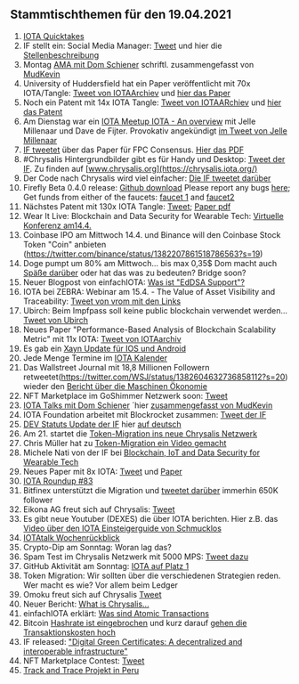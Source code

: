 ## Stammtischthemen für den 19.04.2021

1. [IOTA Quicktakes](https://www.youtube.com/watch?v=uAjreHuMa_Q)
2. IF stellt ein: Social Media Manager: [Tweet](https://twitter.com/iota/status/1381864791870992386?s=20) und hier die [Stellenbeschreibung](https://iota.bamboohr.com/jobs/view.php?id=133&source=bamboohr)
3. Montag [AMA mit Dom Schiener](https://www.youtube.com/watch?v=s3pykrpmEy8) schriftl. zusammengefasst von [MudKevin](https://twitter.com/MudKevin/status/1381742670725312515?s=20)
4. University of Huddersfield hat ein Paper veröffentlicht mit 70x IOTA/Tangle: [Tweet von IOTAArchiev](https://twitter.com/_iotaarchive/status/1381553933089394688?s=20) und [hier das Paper](https://pure.hud.ac.uk/ws/portalfiles/portal/19558445/Enabling_Distributed_Intelligence_in_the_Internet_of_Things_with_IOTA_and_Mobile_Agents.pdf)
5. Noch ein Patent mit 14x IOTA Tangle: [Tweet von IOTAARchiev](https://twitter.com/_iotaarchive/status/1381855419639992320?s=20) und [hier das Patent](https://worldwide.espacenet.com/patent/search?q=pn%3DJP2021034882A)
6. Am Dienstag war ein [IOTA Meetup IOTA - An overview](https://youtu.be/jQ0vcx0q030?t=720) mit Jelle Millenaar und Dave de Fijter. Provokativ angekündigt [im Tweet von Jelle Millenaar](https://twitter.com/JelleFm/status/1381995312399679494?s=20)
7. [IF tweetet](https://twitter.com/iota/status/1381927313575673858?s=20) über das Paper für FPC Consensus. [Hier das PDF](https://arxiv.org/pdf/2104.05313.pdf)
8. #Chrysalis Hintergrundbilder gibt es für Handy und Desktop: [Tweet der IF](https://twitter.com/iota/status/1381977793970458641?s=20). Zu finden auf [www.chrysalis.org](https://chrysalis.iota.org/)
9. Der Code nach Chrysalis wird viel einfacher: [Die IF tweetet darüber](https://twitter.com/iota/status/1382009446126215170?s=20)
10. Firefly Beta 0.4.0 release: [Github download](https://github.com/iotaledger/firefly/releases/tag/desktop-0.4.0) Please report any bugs [here](https://github.com/iotaledger/firefly/issues); Get funds from either of the faucets: [faucet 1](https://faucet.testnet.chrysalis2.com/) and [faucet2](https://faucet.tanglekit.de/)
11. Nächstes Patent mit 130x IOTA Tangle: [Tweet](https://twitter.com/_iotaarchive/status/1382224350758207488?s=20); [Paper pdf](http://kamyarmehran.eecs.qmul.ac.uk/wp-content/uploads/sites/47/2021/02/Dissertation-Paper_Johnny.pdf)
12. Wear It Live: Blockchain and Data Security for Wearable Tech: [Virtuelle Konferenz am14.4.](https://hopin.com/events/wear-it-live-blockchain-and-data-security-for-wearable-tech)
13. Coinbase IPO am Mittwoch 14.4. und Binance will den Coinbase Stock Token "Coin" anbieten (https://twitter.com/binance/status/1382207861518786563?s=19)
14. Doge pumpt um 80% am Mittwoch... bis max 0,35$  Dom macht auch [Späße darüber](https://twitter.com/DomSchiener/status/1383086168238125056?s=20) oder hat das was zu bedeuten? Bridge soon?
15. Neuer Blogpost von einfachIOTA: [Was ist "EdDSA Support"?](https://www.einfachiota.de/blog/2021-04-14_edsa/)
16. IOTA bei ZEBRA: Webinar am 15.4. - The Value of Asset Visibility and Traceability: [Tweet von vrom mit den Links](https://twitter.com/Vrom14286662/status/1382402816434712578?s=20)
17. Ubirch: Beim Impfpass soll keine public blockchain verwendet werden... [Tweet von Ubirch](https://twitter.com/Ubirch_Trust/status/1382593032046919681?s=20)
18. Neues Paper "Performance-Based Analysis of Blockchain Scalability Metric" mit 11x IOTA: [Tweet von IOTAarchiv](https://twitter.com/_iotaarchive/status/1382592778312486915?s=20) 
19. Es gab ein [Xayn Update für IOS und Android](https://www.xayn.com/download-xayn)
20. Jede Menge Termine im [IOTA Kalender](https://kalender.digital/e89078088266c4429634)
21. Das Wallstreet Journal mit 18,8 Millionen Followern retweetet(https://twitter.com/WSJ/status/1382604632736858112?s=20) wieder den [Bericht über die Maschinen Ökonomie](https://www.wsj.com/articles/machines-that-shop-for-themselves-promise-to-save-time-and-money-11617807664?mod=e2tw)
22. NFT Marketplace im GoShimmer Netzwerk soon: [Tweet](https://twitter.com/NFTIOTA/status/1383023948493942790?s=20)
23. [IOTA Talks mit Dom Schiener](https://www.youtube.com/watch?v=xq1bkGAWXoU) ´hier [zusammengefasst von MudKevin](https://twitter.com/MudKevin/status/1382755485737127936?s=20)
24. IOTA Foundation arbeitet mit Blockrocket zusammen: [Tweet der IF](https://twitter.com/iota/status/1382648344326078466?s=20)
25. [DEV Statuts Update der IF](https://blog.iota.org/dev-status-update-april-2021/) hier [auf deutsch](https://iota-kurs.de/dev-status-update-april-2021/)
26. Am 21. startet die [Token-Migration ins neue Chrysalis Netzwerk](https://blog.iota.org/firefly-token-migration/)
27. Chris Müller hat zu [Token-Migration ein Video gemacht](https://www.youtube.com/watch?v=Uf-tXp5XYZs)
28. Michele Nati von der IF bei [Blockchain, IoT and Data Security for Wearable Tech](https://www.youtube.com/watch?v=fbpK9IotcLI)
29. Neues Paper mit 8x IOTA: [Tweet](https://twitter.com/DocumentingIota/status/1382913518970810368?s=20) und [Paper](https://arxiv.org/pdf/2104.05583.pdf)
30. [IOTA Roundup #83](https://www.youtube.com/watch?v=b5o29PlgEHI)
31. Bitfinex unterstützt die Migration und [tweetet darüber](https://twitter.com/bitfinex/status/1383338797849452550?s=19) immerhin 650K follower
32. Eikona AG freut sich auf Chrysalis: [Tweet](https://twitter.com/AgEikona/status/1383042527058608129?s=20)
33. Es gibt neue Youtuber (DEXES) die über IOTA berichten. Hier z.B. das [Video über den IOTA Einsteigerguide von Schmucklos](https://t.co/Ja5Q1Mnr27?amp=1)
34. [IOTAtalk Wochenrückblick](https://www.iota-talk.com/index.php?article/84-wochenr%C3%BCckblick-vom-11-bis-17-april-2021/)
35. Crypto-Dip am Sonntag: Woran lag das?
36. Spam Test im Chrysalis Netzwerk mit 5000 MPS: [Tweet dazu](https://twitter.com/SebaKremer/status/1383825480860672010?s=20)
37. GitHub Aktivität am Sonntag: [IOTA auf Platz 1](https://twitter.com/ProofofGitHub/status/1383812573464711190?s=20)
38. Token Migration: Wir sollten über die verschiedenen Strategien reden. Wer macht es wie? Vor allem beim Ledger
39. Omoku freut sich auf Chrysalis [Tweet](https://twitter.com/omoku_io/status/1383858700264247310?s=19)
40. Neuer Bericht: [What is Chrysalis...](https://medium.com/nerd-for-tech/what-is-chrysalis-everything-you-need-to-know-about-iotas-biggest-update-d75bbad20670)
41. einfachIOTA erklärt: [Was sind Atomic Transactions](https://www.einfachiota.de/blog/2021-04-18_transactions/)
42. Bitcoin [Hashrate ist eingebrochen](https://bitinfocharts.com/comparison/bitcoin-hashrate.html#3m) und kurz darauf [gehen die Transaktionskosten hoch](https://bitinfocharts.com/de/comparison/bitcoin-transactionfees.html#3m)
43. IF released: ["Digital Green Certificates: A decentralized and interoperable infrastructure"](https://blog.iota.org/digital-green-certificates-a-decentralized-and-interoperable-infrastructure/) 
44. NFT Marketplace Contest: [Tweet](https://twitter.com/NFTIOTA/status/1384115731906785290?s=20)
45. [Track and Trace Projekt in Peru](https://twitter.com/kevin_osterling/status/1383912801492619268?s=20)

